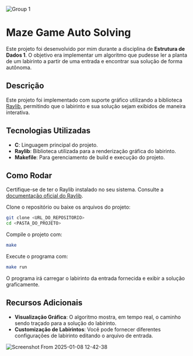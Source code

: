 ![Group 1](https://github.com/user-attachments/assets/f8a00b0c-8878-4786-ac7d-7ed08d333baa)
# Maze Game Auto Solving

Este projeto foi desenvolvido por mim durante a disciplina de **Estrutura de Dados 1**. O objetivo era implementar um algoritmo que pudesse ler a planta de um labirinto a partir de uma entrada e encontrar sua solução de forma autônoma.

## Descrição

Este projeto foi implementado com suporte gráfico utilizando a biblioteca [Raylib](https://www.raylib.com/), permitindo que o labirinto e sua solução sejam exibidos de maneira interativa.

## Tecnologias Utilizadas

* **C**: Linguagem principal do projeto.
* **Raylib**: Biblioteca utilizada para a renderização gráfica do labirinto.
* **Makefile**: Para gerenciamento de build e execução do projeto.

## Como Rodar

Certifique-se de ter o Raylib instalado no seu sistema. Consulte a [documentação oficial do Raylib](https://www.raylib.com/).

Clone o repositório ou baixe os arquivos do projeto:
```bash
git clone <URL_DO_REPOSITORIO>
cd <PASTA_DO_PROJETO>
```

Compile o projeto com:
```bash
make
```
Execute o programa com:
```bash
make run
```

O programa irá carregar o labirinto da entrada fornecida e exibir a solução graficamente.

## Recursos Adicionais
* **Visualização Gráfica**: O algoritmo mostra, em tempo real, o caminho sendo traçado para a solução do labirinto.
* **Customização de Labirintos**: Você pode fornecer diferentes configurações de labirinto editando o arquivo de entrada.

![Screenshot From 2025-01-08 12-42-38](https://github.com/user-attachments/assets/cda6043e-cdd8-4e87-a488-67e9a250864c)
